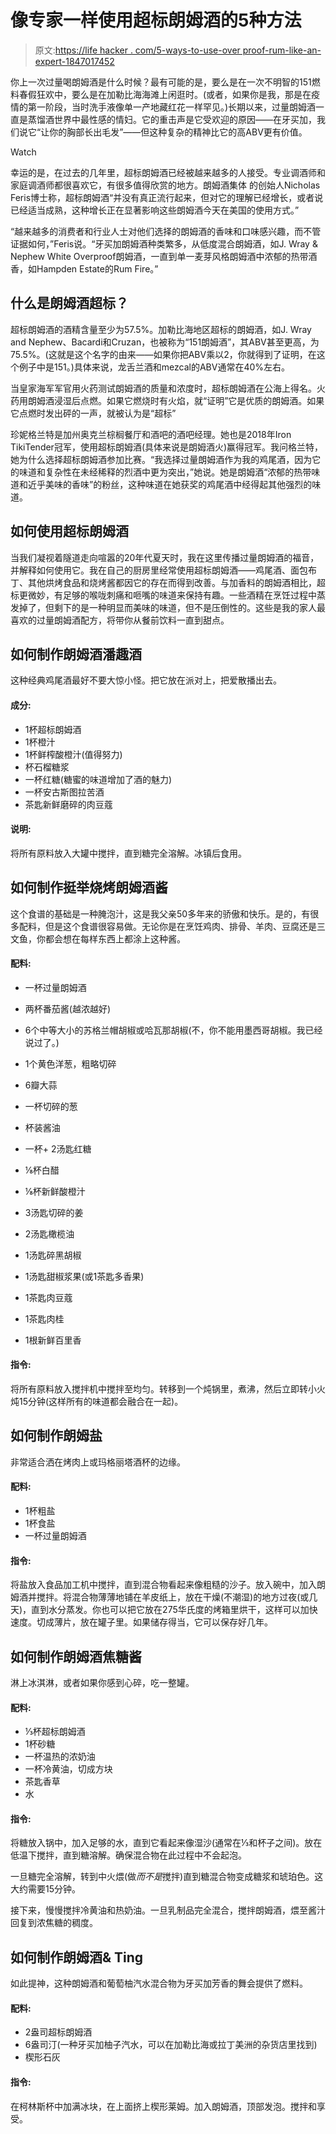 # 像专家一样使用超标朗姆酒的5种方法

> 原文:[https://life hacker . com/5-ways-to-use-over proof-rum-like-an-expert-1847017452](https://lifehacker.com/5-ways-to-use-overproof-rum-like-an-expert-1847017452)

你上一次过量喝朗姆酒是什么时候？最有可能的是，要么是在一次不明智的151燃料春假狂欢中，要么是在加勒比海海滩上闲逛时。(或者，如果你是我，那是在疫情的第一阶段，当时洗手液像单一产地藏红花一样罕见。)长期以来，过量朗姆酒一直是蒸馏酒世界中最性感的情妇。它的重击声是它受欢迎的原因——在牙买加，我们说它“让你的胸部长出毛发”——但这种复杂的精神比它的高ABV更有价值。

Watch

幸运的是，在过去的几年里，超标朗姆酒已经被越来越多的人接受。专业调酒师和家庭调酒师都很喜欢它，有很多值得欣赏的地方。朗姆酒集体 的创始人Nicholas Feris博士称，超标朗姆酒“并没有真正流行起来，但对它的理解已经增长，或者说已经适当成熟，这种增长正在显著影响这些朗姆酒今天在美国的使用方式。”

“越来越多的消费者和行业人士对他们选择的朗姆酒的香味和口味感兴趣，而不管证据如何，”Feris说。“牙买加朗姆酒种类繁多，从低度混合朗姆酒，如J. Wray & Nephew White Overproof朗姆酒，一直到单一麦芽风格朗姆酒中浓郁的热带酒香，如Hampden Estate的Rum Fire。”

## 什么是朗姆酒超标？

超标朗姆酒的酒精含量至少为57.5%。加勒比海地区超标的朗姆酒，如J. Wray and Nephew、Bacardi和Cruzan，也被称为“151朗姆酒”，其ABV甚至更高，为75.5%。(这就是这个名字的由来——如果你把ABV乘以2，你就得到了证明，在这个例子中是151。)具体来说，龙舌兰酒和mezcal的ABV通常在40%左右。

当皇家海军军官用火药测试朗姆酒的质量和浓度时，超标朗姆酒在公海上得名。火药用朗姆酒浸湿后点燃。如果它燃烧时有火焰，就“证明”它是优质的朗姆酒。如果它点燃时发出砰的一声，就被认为是“超标”

珍妮格兰特是加州奥克兰棕榈餐厅和酒吧的酒吧经理。她也是2018年Iron TikiTender冠军，使用超标朗姆酒(具体来说是朗姆酒火)赢得冠军。我问格兰特，她为什么选择超标朗姆酒参加比赛。“我选择过量朗姆酒作为我的鸡尾酒，因为它的味道和复杂性在未经稀释的烈酒中更为突出，”她说。她是朗姆酒“浓郁的热带味道和近乎美味的香味”的粉丝，这种味道在她获奖的鸡尾酒中经得起其他强烈的味道。

## 如何使用超标朗姆酒

当我们凝视着隧道走向喧嚣的20年代夏天时，我在这里传播过量朗姆酒的福音，并解释如何使用它。我在自己的厨房里经常使用超标朗姆酒——鸡尾酒、面包布丁、其他烘烤食品和烧烤酱都因它的存在而得到改善。与加香料的朗姆酒相比，超标更微妙，有足够的喉咙刺痛和咂嘴的味道来保持有趣。一些酒精在烹饪过程中蒸发掉了，但剩下的是一种明显而美味的味道，但不是压倒性的。这些是我的家人最喜欢的过量朗姆酒配方，将带你从餐前饮料一直到甜点。

## **如何制作朗姆酒潘趣酒**

这种经典鸡尾酒最好不要大惊小怪。把它放在派对上，把爱散播出去。

#### 成分:

*   1杯超标朗姆酒
*   1杯橙汁
*   1杯鲜榨酸橙汁(值得努力)
*   杯石榴糖浆
*   一杯红糖(糖蜜的味道增加了酒的魅力)
*   一杯安古斯图拉苦酒
*   茶匙新鲜磨碎的肉豆蔻

#### 说明:

将所有原料放入大罐中搅拌，直到糖完全溶解。冰镇后食用。

## **如何制作挺举烧烤朗姆酒酱**

这个食谱的基础是一种腌泡汁，这是我父亲50多年来的骄傲和快乐。是的，有很多配料，但是这个食谱很容易做。无论你是在烹饪鸡肉、排骨、羊肉、豆腐还是三文鱼，你都会想在每样东西上都涂上这种酱。

#### **配料:**

*   一杯过量朗姆酒
*   两杯番茄酱(越浓越好)
*   6个中等大小的苏格兰帽胡椒或哈瓦那胡椒(不，你不能用墨西哥胡椒。我已经说过了。)
*   1个黄色洋葱，粗略切碎
*   6瓣大蒜
*   一杯切碎的葱
*   杯装酱油
*   一杯+ 2汤匙红糖
*   ⅛杯白醋
*   ⅛杯新鲜酸橙汁
*   3汤匙切碎的姜
*   2汤匙橄榄油
*   1汤匙碎黑胡椒

*   1汤匙甜椒浆果(或1茶匙多香果)
*   1茶匙肉豆蔻
*   1茶匙肉桂
*   1根新鲜百里香

#### **指令:**

将所有原料放入搅拌机中搅拌至均匀。转移到一个炖锅里，煮沸，然后立即转小火炖15分钟(这样所有的味道都会融合在一起)。

## **如何制作朗姆盐**

非常适合洒在烤肉上或玛格丽塔酒杯的边缘。

#### **配料:**

*   1杯粗盐
*   1杯食盐
*   一杯过量朗姆酒

#### **指令:**

将盐放入食品加工机中搅拌，直到混合物看起来像粗糙的沙子。放入碗中，加入朗姆酒并搅拌。将混合物薄薄地铺在羊皮纸上，放在干燥(不潮湿)的地方过夜(或几天)，直到水分蒸发。你也可以把它放在275华氏度的烤箱里烘干，这样可以加快速度。切成薄片，放在罐子里。如果储存得当，它可以保存好几年。

## **如何制作朗姆酒焦糖酱**

淋上冰淇淋，或者如果你感到心碎，吃一整罐。

#### **配料:**

*   ⅓杯超标朗姆酒
*   1杯砂糖
*   一杯温热的浓奶油
*   一杯冷黄油，切成方块
*   茶匙香草
*   水

#### **指令:**

将糖放入锅中，加入足够的水，直到它看起来像湿沙(通常在⅓和杯子之间)。放在低温下搅拌，直到糖溶解。确保混合物在此过程中不会起泡。

一旦糖完全溶解，转到中火煨(做*而不是*搅拌)直到糖混合物变成糖浆和琥珀色。这大约需要15分钟。

接下来，慢慢搅拌冷黄油和热奶油。一旦乳制品完全混合，搅拌朗姆酒，煨至酱汁回复到浓焦糖的稠度。

## **如何制作朗姆酒& Ting**

如此提神，这种朗姆酒和葡萄柚汽水混合物为牙买加芳香的舞会提供了燃料。

#### **配料:**

*   2盎司超标朗姆酒
*   6盎司汀(一种牙买加柚子汽水，可以在加勒比海或拉丁美洲的杂货店里找到)
*   楔形石灰

#### **指令:**

在柯林斯杯中加满冰块，在上面挤上楔形莱姆。加入朗姆酒，顶部发泡。搅拌和享受。